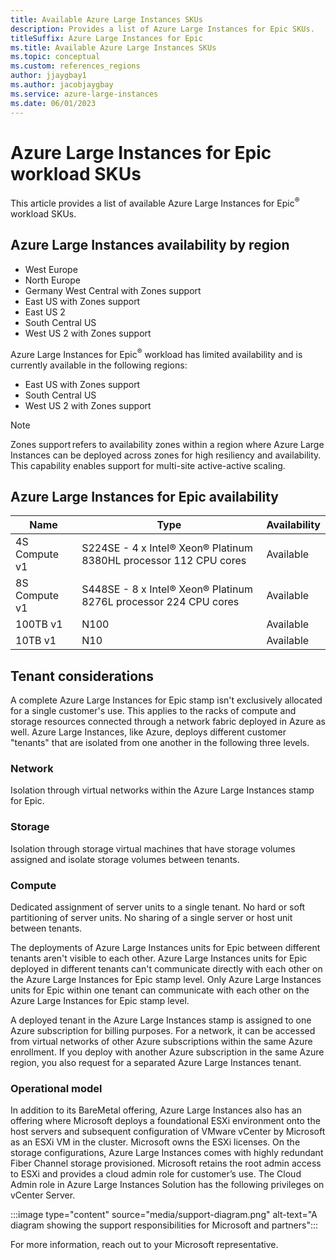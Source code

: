 ```yaml
---
title: Available Azure Large Instances SKUs
description: Provides a list of Azure Large Instances for Epic SKUs.
titleSuffix: Azure Large Instances for Epic
ms.title: Available Azure Large Instances SKUs
ms.topic: conceptual
ms.custom: references_regions
author: jjaygbay1
ms.author: jacobjaygbay
ms.service: azure-large-instances
ms.date: 06/01/2023
---
```


# Azure Large Instances for Epic workload SKUs

This article provides a list of available Azure Large Instances for Epic<sup>®</sup> workload SKUs.

## Azure Large Instances availability by region

* West Europe
* North Europe
* Germany West Central with Zones support
* East US with Zones support
* East US 2
* South Central US
* West US 2 with Zones support

Azure Large Instances for Epic<sup>®</sup> workload has limited availability and is currently available in the following regions:

* East US with Zones support
* South Central US
* West US 2 with Zones support

>[!Note]
>Zones support refers to availability zones within a region where Azure Large Instances can be deployed across zones for high resiliency and availability. This capability enables support for multi-site active-active scaling.

## Azure Large Instances for Epic availability

| Name            | Type              | Availability     |
|------------------- |-------------------|---------------|
|4S Compute v1 | S224SE - 4 x  Intel® Xeon® Platinum 8380HL processor  112 CPU cores |Available |
|8S Compute v1 | S448SE - 8 x Intel® Xeon® Platinum 8276L processor 224 CPU cores  |Available |
|100TB v1      | N100 | Available|
|10TB v1|N10 |Available|

## Tenant considerations

A complete Azure Large Instances for Epic stamp isn't exclusively allocated for a single customer's use.
This applies to the racks of compute and storage resources connected through a network fabric deployed in Azure as well.
Azure Large Instances, like Azure, deploys different customer "tenants" that are isolated from one another in the following three levels.

### Network

Isolation through virtual networks within the Azure Large Instances stamp for Epic.

### Storage

Isolation through storage virtual machines that have storage volumes assigned and isolate storage volumes between tenants.

### Compute 

Dedicated assignment of server units to a single tenant.
No hard or soft partitioning of server units.
No sharing of a single server or host unit between tenants.

The deployments of Azure Large Instances units for Epic between different tenants aren't visible to each other.
Azure Large Instances units for Epic deployed in different tenants can't communicate directly with each other on the Azure Large Instances for Epic stamp level. Only Azure Large Instances units for Epic within one tenant can communicate with each other on the Azure Large Instances for Epic stamp level.

A deployed tenant in the Azure Large Instances stamp is assigned to one Azure subscription for billing purposes. For a network, it can be accessed from virtual networks of other Azure subscriptions within the same Azure enrollment.
If you deploy with another Azure subscription in the same Azure region, you also request for a separated Azure Large Instances tenant.

### Operational model
In addition to its BareMetal offering, Azure Large Instances also has an offering where Microsoft deploys a foundational ESXi environment onto the host servers and subsequent configuration of VMware vCenter by Microsoft as an ESXi VM in the cluster. Microsoft owns the ESXi licenses. On the storage configurations, Azure Large Instances comes with highly redundant Fiber Channel storage provisioned. Microsoft retains the root admin access to ESXi and provides a cloud admin role for customer’s use. The Cloud Admin role in Azure Large Instances Solution has the following privileges on vCenter Server.  

:::image type="content" source="media/support-diagram.png" alt-text="A diagram showing the support responsibilities for Microsoft and partners":::

For more information, reach out to your Microsoft representative. 

